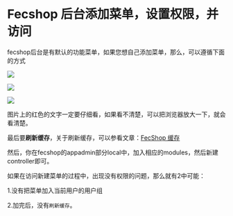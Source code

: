 Fecshop 后台添加菜单，设置权限，并访问
==========================




fecshop后台是有默认的功能菜单，如果您想自己添加菜单，那么，可以遵循下面的方式

![](https://i.loli.net/2017/12/03/5a23e956d35f9.png)

![](https://i.loli.net/2017/12/03/5a23e9626024e.png)

![](https://i.loli.net/2017/12/03/5a23e96bec7d9.png)

图片上的红色的文字一定要仔细看，如果看不清楚，可以把浏览器放大一下，就会看清楚。

最后要**刷新缓存**，关于刷新缓存，可以参看文章：[FecShop 缓存](http://www.fecshop.com/doc/fecshop-guide/instructions/cn-1.0/guide-fecshop_cache.html)

然后，你在fecshop的appadmin部分local中，加入相应的modules，然后新建controller即可。

如果在访问新建菜单的过程中，出现没有权限的问题，那么就有2中可能：

1.没有把菜单加入当前用户的用户组

2.加完后，没有`刷新缓存`。














